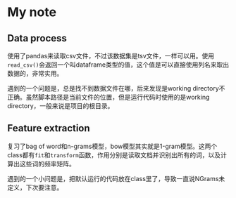# My note

## Data process

使用了pandas来读取csv文件，不过该数据集是tsv文件，一样可以用。使用`read_csv()`会返回一个叫dataframe类型的值，这个值是可以直接使用列名来取出数据的，非常实用。

遇到的一个问题是，总是找不到数据文件在哪，后来发现是working directory不正确。虽然脚本路径是当前文件的位置，但是运行代码时使用的是working directory，一般来说是项目的根目录。

## Feature extraction

复习了bag of word和n-grams模型，bow模型其实就是1-gram模型。这两个class都有`fit`和`transform`函数，作用分别是读取文档并识别出所有的词，以及计算出这些词的频率矩阵。

遇到的一个小问题是，把默认运行的代码放在class里了，导致一直说NGrams未定义，下次要注意。
